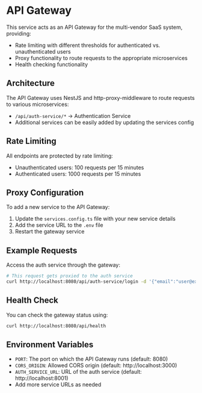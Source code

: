# API Gateway

This service acts as an API Gateway for the multi-vendor SaaS system, providing:

- Rate limiting with different thresholds for authenticated vs. unauthenticated users
- Proxy functionality to route requests to the appropriate microservices
- Health checking functionality

## Architecture

The API Gateway uses NestJS and http-proxy-middleware to route requests to various microservices:

- `/api/auth-service/*` → Authentication Service
- Additional services can be easily added by updating the services config

## Rate Limiting

All endpoints are protected by rate limiting:

- Unauthenticated users: 100 requests per 15 minutes
- Authenticated users: 1000 requests per 15 minutes

## Proxy Configuration

To add a new service to the API Gateway:

1. Update the `services.config.ts` file with your new service details
2. Add the service URL to the `.env` file
3. Restart the gateway service

## Example Requests

Access the auth service through the gateway:

```bash
# This request gets proxied to the auth service
curl http://localhost:8080/api/auth-service/login -d '{"email":"user@example.com","password":"password"}'
```

## Health Check

You can check the gateway status using:

```bash
curl http://localhost:8080/api/health
```

## Environment Variables

- `PORT`: The port on which the API Gateway runs (default: 8080)
- `CORS_ORIGIN`: Allowed CORS origin (default: http://localhost:3000)
- `AUTH_SERVICE_URL`: URL of the auth service (default: http://localhost:8001)
- Add more service URLs as needed
